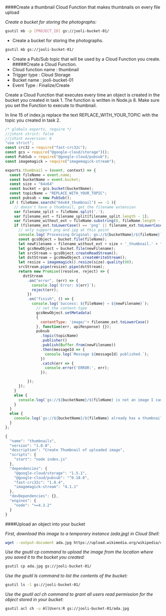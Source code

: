 ####Create a thumbnail Cloud Function that makes thumbnails on every file upload

_Create a bucket for storing the photographs:_
```bash
gsutil mb -p [PROJECT_ID] gs://jooli-bucket-01/
```

+ Create a bucket for storing the photographs.
```bash
gsutil mb gs://jooli-bucket-01/
```

+ Create a Pub/Sub topic that will be used by a Cloud Function you create.
#####Create a Cloud Function.
+ Cloud function name : thumbnail
+ Trigger type : Cloud Storage
+ Bucket name  : jooli-bucket-01
+ Event Type   : Finalize/Create

Create a Cloud Function that executes every time an object is created in the bucket you created in task 1. The function is written in Node.js 8. 
Make sure you set the Function to execute to thumbnail.

In line 15 of index.js replace the text REPLACE_WITH_YOUR_TOPIC with the topic you created in task 2.
```javascript
/* globals exports, require */
//jshint strict: false
//jshint esversion: 6
"use strict";
const crc32 = require("fast-crc32c");
const gcs = require("@google-cloud/storage")();
const PubSub = require("@google-cloud/pubsub");
const imagemagick = require("imagemagick-stream");

exports.thumbnail = (event, context) => {
  const fileName = event.name;
  const bucketName = event.bucket;
  const size = "64x64"
  const bucket = gcs.bucket(bucketName);
  const topicName = "REPLACE_WITH_YOUR_TOPIC";
  const pubsub = new PubSub();
  if ( fileName.search("64x64_thumbnail") == -1 ){
    // doesn't have a thumbnail, get the filename extension
    var filename_split = fileName.split('.');
    var filename_ext = filename_split[filename_split.length - 1];
    var filename_without_ext = fileName.substring(0, fileName.length - filename_ext.length );
    if (filename_ext.toLowerCase() == 'png' || filename_ext.toLowerCase() == 'jpg'){
      // only support png and jpg at this point
      console.log(`Processing Original: gs://${bucketName}/${fileName}`);
      const gcsObject = bucket.file(fileName);
      let newFilename = filename_without_ext + size + '_thumbnail.' + filename_ext;
      let gcsNewObject = bucket.file(newFilename);
      let srcStream = gcsObject.createReadStream();
      let dstStream = gcsNewObject.createWriteStream();
      let resize = imagemagick().resize(size).quality(90);
      srcStream.pipe(resize).pipe(dstStream);
      return new Promise((resolve, reject) => {
        dstStream
          .on("error", (err) => {
            console.log(`Error: ${err}`);
            reject(err);
          })
          .on("finish", () => {
            console.log(`Success: ${fileName} → ${newFilename}`);
              // set the content-type
              gcsNewObject.setMetadata(
              {
                contentType: 'image/'+ filename_ext.toLowerCase()
              }, function(err, apiResponse) {});
              pubsub
                .topic(topicName)
                .publisher()
                .publish(Buffer.from(newFilename))
                .then(messageId => {
                  console.log(`Message ${messageId} published.`);
                })
                .catch(err => {
                  console.error('ERROR:', err);
                });

          });
      });
    }
    else {
      console.log(`gs://${bucketName}/${fileName} is not an image I can handle`);
    }
  }
  else {
    console.log(`gs://${bucketName}/${fileName} already has a thumbnail`);
  }
};
```

```javascript
{
  "name": "thumbnails",
  "version": "1.0.0",
  "description": "Create Thumbnail of uploaded image",
  "scripts": {
    "start": "node index.js"
  },
  "dependencies": {
    "@google-cloud/storage": "1.5.1",
    "@google-cloud/pubsub": "^0.18.0",
    "fast-crc32c": "1.0.4",
    "imagemagick-stream": "4.1.1"
  },
  "devDependencies": {},
  "engines": {
    "node": ">=4.3.2"
  }
}
```

####Upload an object into your bucket

_First, download this image to a temporary instance (ada.jpg) in Cloud Shell:_
```bash
wget --output-document ada.jpg https://upload.wikimedia.org/wikipedia/commons/thumb/a/a4/Ada_Lovelace_portrait.jpg/800px-Ada_Lovelace_portrait.jpg
```

_Use the gsutil cp command to upload the image from the location where you saved it to the bucket you created:_
```bash
gsutil cp ada.jpg gs://jooli-bucket-01/
```

_Use the gsutil ls command to list the contents of the bucket:_
```bash
gsutil ls -l gs://jooli-bucket-01/
```

_Use the gsutil acl ch command to grant all users read permission for the object stored in your bucket:_
```bash
gsutil acl ch -u AllUsers:R gs://jooli-bucket-01/ada.jpg
```